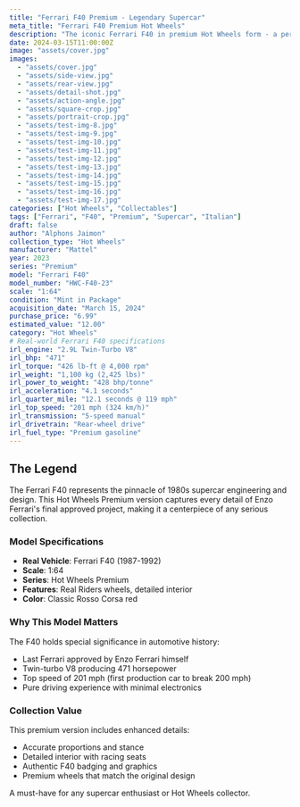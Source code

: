 ```yaml
---
title: "Ferrari F40 Premium - Legendary Supercar"
meta_title: "Ferrari F40 Premium Hot Wheels"
description: "The iconic Ferrari F40 in premium Hot Wheels form - a perfect tribute to one of the greatest supercars ever made."
date: 2024-03-15T11:00:00Z
image: "assets/cover.jpg"
images:
  - "assets/cover.jpg"
  - "assets/side-view.jpg"
  - "assets/rear-view.jpg"
  - "assets/detail-shot.jpg"
  - "assets/action-angle.jpg"
  - "assets/square-crop.jpg"
  - "assets/portrait-crop.jpg"
  - "assets/test-img-8.jpg"
  - "assets/test-img-9.jpg"
  - "assets/test-img-10.jpg"
  - "assets/test-img-11.jpg"
  - "assets/test-img-12.jpg"
  - "assets/test-img-13.jpg"
  - "assets/test-img-14.jpg"
  - "assets/test-img-15.jpg"
  - "assets/test-img-16.jpg"
  - "assets/test-img-17.jpg"
categories: ["Hot Wheels", "Collectables"]
tags: ["Ferrari", "F40", "Premium", "Supercar", "Italian"]
draft: false
author: "Alphons Jaimon"
collection_type: "Hot Wheels"
manufacturer: "Mattel"
year: 2023
series: "Premium"
model: "Ferrari F40"
model_number: "HWC-F40-23"
scale: "1:64"
condition: "Mint in Package"
acquisition_date: "March 15, 2024"
purchase_price: "6.99"
estimated_value: "12.00"
category: "Hot Wheels"
# Real-world Ferrari F40 specifications
irl_engine: "2.9L Twin-Turbo V8"
irl_bhp: "471"
irl_torque: "426 lb-ft @ 4,000 rpm"
irl_weight: "1,100 kg (2,425 lbs)"
irl_power_to_weight: "428 bhp/tonne"
irl_acceleration: "4.1 seconds"
irl_quarter_mile: "12.1 seconds @ 119 mph"
irl_top_speed: "201 mph (324 km/h)"
irl_transmission: "5-speed manual"
irl_drivetrain: "Rear-wheel drive"
irl_fuel_type: "Premium gasoline"
---
```


## The Legend

The Ferrari F40 represents the pinnacle of 1980s supercar engineering and design. This Hot Wheels Premium version captures every detail of Enzo Ferrari's final approved project, making it a centerpiece of any serious collection.

### Model Specifications

- **Real Vehicle**: Ferrari F40 (1987-1992)
- **Scale**: 1:64
- **Series**: Hot Wheels Premium
- **Features**: Real Riders wheels, detailed interior
- **Color**: Classic Rosso Corsa red

### Why This Model Matters

The F40 holds special significance in automotive history:
- Last Ferrari approved by Enzo Ferrari himself
- Twin-turbo V8 producing 471 horsepower
- Top speed of 201 mph (first production car to break 200 mph)
- Pure driving experience with minimal electronics

### Collection Value

This premium version includes enhanced details:
- Accurate proportions and stance
- Detailed interior with racing seats
- Authentic F40 badging and graphics
- Premium wheels that match the original design

A must-have for any supercar enthusiast or Hot Wheels collector.